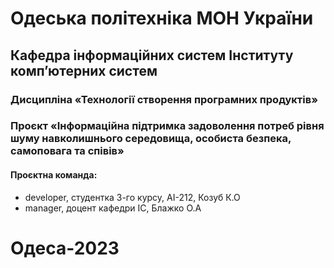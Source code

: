 # Одеська політехніка МОН України

## Кафедра інформаційних систем Інституту комп’ютерних систем

### Дисципліна «Технології створення програмних продуктів»

### Проєкт «Інформаційна підтримка задоволення потреб рівня шуму навколишнього середовища, особиста безпека, самоповага та співів»

#### Проєктна команда:
- developer, студентка 3-го курсу, AI-212, Козуб К.О
- manager, доцент кафедри ІС, Блажко О.А

# Одеса-2023

